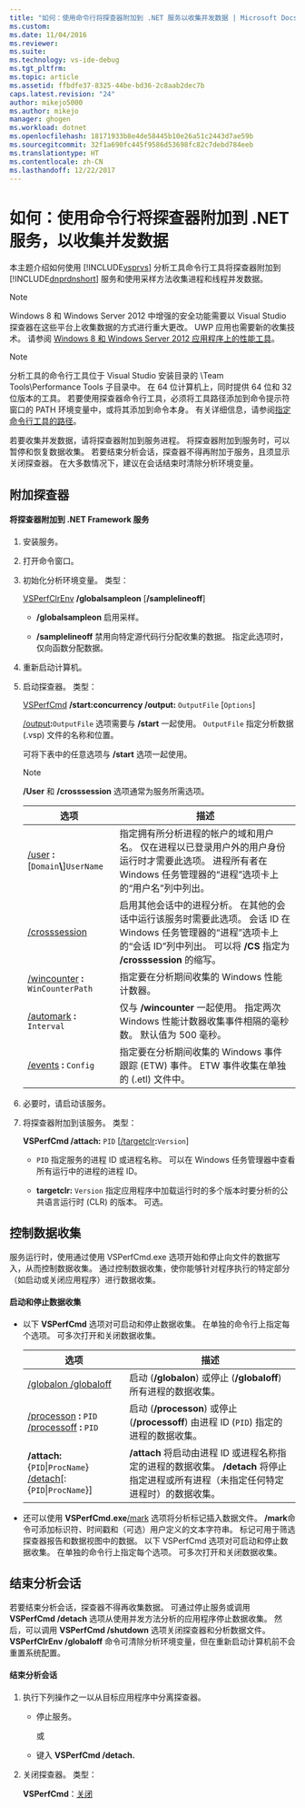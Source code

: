 ```yaml
---
title: "如何：使用命令行将探查器附加到 .NET 服务以收集并发数据 | Microsoft Docs"
ms.custom: 
ms.date: 11/04/2016
ms.reviewer: 
ms.suite: 
ms.technology: vs-ide-debug
ms.tgt_pltfrm: 
ms.topic: article
ms.assetid: ffbdfe37-8325-44be-bd36-2c8aab2dec7b
caps.latest.revision: "24"
author: mikejo5000
ms.author: mikejo
manager: ghogen
ms.workload: dotnet
ms.openlocfilehash: 18171933b8e4de58445b10e26a51c2443d7ae59b
ms.sourcegitcommit: 32f1a690fc445f9586d53698fc82c7debd784eeb
ms.translationtype: HT
ms.contentlocale: zh-CN
ms.lasthandoff: 12/22/2017
---
```

# <a name="how-to-attach-the-profiler-to-a-net-service-to-collect-concurrency-data-by-using-the-command-line"></a>如何：使用命令行将探查器附加到 .NET 服务，以收集并发数据
本主题介绍如何使用 [!INCLUDE[vsprvs](../code-quality/includes/vsprvs_md.md)] 分析工具命令行工具将探查器附加到 [!INCLUDE[dnprdnshort](../code-quality/includes/dnprdnshort_md.md)] 服务和使用采样方法收集进程和线程并发数据。  
  
> [!NOTE]
>  Windows 8 和 Windows Server 2012 中增强的安全功能需要以 Visual Studio 探查器在这些平台上收集数据的方式进行重大更改。 UWP 应用也需要新的收集技术。 请参阅 [Windows 8 和 Windows Server 2012 应用程序上的性能工具](../profiling/performance-tools-on-windows-8-and-windows-server-2012-applications.md)。  
  
> [!NOTE]
>  分析工具的命令行工具位于 Visual Studio 安装目录的 \Team Tools\Performance Tools 子目录中。 在 64 位计算机上，同时提供 64 位和 32 位版本的工具。 若要使用探查器命令行工具，必须将工具路径添加到命令提示符窗口的 PATH 环境变量中，或将其添加到命令本身。 有关详细信息，请参阅[指定命令行工具的路径](../profiling/specifying-the-path-to-profiling-tools-command-line-tools.md)。  
  
 若要收集并发数据，请将探查器附加到服务进程。 将探查器附加到服务时，可以暂停和恢复数据收集。 若要结束分析会话，探查器不得再附加于服务，且须显示关闭探查器。 在大多数情况下，建议在会话结束时清除分析环境变量。  
  
## <a name="attaching-the-profiler"></a>附加探查器  
  
#### <a name="to-attach-the-profiler-to-a-net-framework-service"></a>将探查器附加到 .NET Framework 服务  
  
1.  安装服务。  
  
2.  打开命令窗口。  
  
3.  初始化分析环境变量。 类型：  
  
     [VSPerfClrEnv](../profiling/vsperfclrenv.md) **/globalsampleon** [**/samplelineoff**]  
  
    -   **/globalsampleon** 启用采样。  
  
    -   **/samplelineoff** 禁用向特定源代码行分配收集的数据。 指定此选项时，仅向函数分配数据。  
  
4.  重新启动计算机。  
  
5.  启动探查器。 类型：  
  
     [VSPerfCmd](../profiling/vsperfcmd.md) **/start:concurrency  /output:** `OutputFile` [`Options`]  
  
     [/output](../profiling/output.md)**:**`OutputFile` 选项需要与 **/start** 一起使用。 `OutputFile` 指定分析数据 (.vsp) 文件的名称和位置。  
  
     可将下表中的任意选项与 **/start** 选项一起使用。  
  
    > [!NOTE]
    >  **/User** 和 **/crosssession** 选项通常为服务所需选项。  
  
    |选项|描述|  
    |------------|-----------------|  
    |[/user](../profiling/user-vsperfcmd.md) **:**[`Domain`**\\**]`UserName`|指定拥有所分析进程的帐户的域和用户名。 仅在进程以已登录用户外的用户身份运行时才需要此选项。 进程所有者在 Windows 任务管理器的“进程”选项卡上的“用户名”列中列出。|  
    |[/crosssession](../profiling/crosssession.md)|启用其他会话中的进程分析。 在其他的会话中运行该服务时需要此选项。 会话 ID 在 Windows 任务管理器的“进程”选项卡上的“会话 ID”列中列出。 可以将 **/CS** 指定为 **/crosssession** 的缩写。|  
    |[/wincounter](../profiling/wincounter.md) **:** `WinCounterPath`|指定要在分析期间收集的 Windows 性能计数器。|  
    |[/automark](../profiling/automark.md) **:** `Interval`|仅与 **/wincounter** 一起使用。 指定两次 Windows 性能计数器收集事件相隔的毫秒数。 默认值为 500 毫秒。|  
    |[/events](../profiling/events-vsperfcmd.md) **:** `Config`|指定要在分析期间收集的 Windows 事件跟踪 (ETW) 事件。 ETW 事件收集在单独的 (.etl) 文件中。|  
  
6.  必要时，请启动该服务。  
  
7.  将探查器附加到该服务。 类型：  
  
     **VSPerfCmd /attach:** `PID` [[/targetclr](../profiling/targetclr.md)**:**`Version`]  
  
    -   `PID` 指定服务的进程 ID 或进程名称。 可以在 Windows 任务管理器中查看所有运行中的进程的进程 ID。  
  
    -   **targetclr:** `Version` 指定应用程序中加载运行时的多个版本时要分析的公共语言运行时 (CLR) 的版本。 可选。  
  
## <a name="controlling-data-collection"></a>控制数据收集  
 服务运行时，使用通过使用 VSPerfCmd.exe 选项开始和停止向文件的数据写入，从而控制数据收集。 通过控制数据收集，使你能够针对程序执行的特定部分（如启动或关闭应用程序）进行数据收集。  
  
#### <a name="to-start-and-stop-data-collection"></a>启动和停止数据收集  
  
-   以下 **VSPerfCmd** 选项对可启动和停止数据收集。 在单独的命令行上指定每个选项。 可多次打开和关闭数据收集。  
  
    |选项|描述|  
    |------------|-----------------|  
    |[/globalon /globaloff](../profiling/globalon-and-globaloff.md)|启动 (**/globalon**) 或停止 (**/globaloff**) 所有进程的数据收集。|  
    |[/processon](../profiling/processon-and-processoff.md) **:** `PID` [/processoff](../profiling/processon-and-processoff.md) **:** `PID`|启动 (**/processon**) 或停止 (**/processoff**) 由进程 ID (`PID`) 指定的进程的数据收集。|  
    |**/attach:**{`PID`&#124;`ProcName`} [/detach](../profiling/detach.md)[:{`PID`&#124;`ProcName`}]|**/attach** 将启动由进程 ID 或进程名称指定的进程的数据收集。 **/detach** 将停止指定进程或所有进程（未指定任何特定进程时）的数据收集。|  
  
-   还可以使用 **VSPerfCmd.exe**[/mark](../profiling/mark.md) 选项将分析标记插入数据文件。 **/mark**命令可添加标识符、时间戳和（可选）用户定义的文本字符串。 标记可用于筛选探查器报告和数据视图中的数据。 以下 VSPerfCmd 选项对可启动和停止数据收集。 在单独的命令行上指定每个选项。 可多次打开和关闭数据收集。  
  
## <a name="ending-the-profiling-session"></a>结束分析会话  
 若要结束分析会话，探查器不得再收集数据。 可通过停止服务或调用 **VSPerfCmd /detach** 选项从使用并发方法分析的应用程序停止数据收集。 然后，可以调用 **VSPerfCmd /shutdown** 选项关闭探查器和分析数据文件。 **VSPerfClrEnv /globaloff** 命令可清除分析环境变量，但在重新启动计算机前不会重置系统配置。  
  
#### <a name="to-end-a-profiling-session"></a>结束分析会话  
  
1.  执行下列操作之一以从目标应用程序中分离探查器。  
  
    -   停止服务。  
  
         或  
  
    -   键入 **VSPerfCmd /detach.**  
  
2.  关闭探查器。 类型：  
  
     **VSPerfCmd**：[关闭](../profiling/shutdown.md)